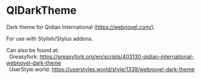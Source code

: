 # QIDarkTheme
Dark theme for Qidian International (https://webnovel.com/).

For use with Stylish/Stylus addons.

Can also be found at:<br/>
&nbsp;&nbsp;Greasyfork: https://greasyfork.org/en/scripts/403130-qidian-international-webnovel-dark-theme<br/>
&nbsp;&nbsp;UserStyle.world: https://userstyles.world/style/1339/webnovel-dark-theme
